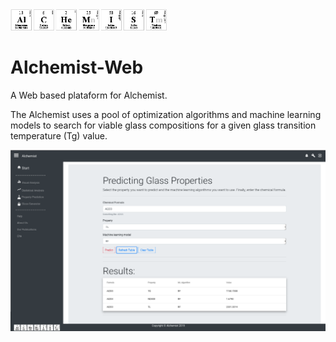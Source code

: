 <img src="https://github.com/ealcobaca/alchemist-web/blob/master/frontend/src/assets/images/logo/logo-alchemist-periodic-table.png" alt="drawing" width="250"/>

Alchemist-Web
=============

A Web based plataform for Alchemist.

The Alchemist uses a pool of optimization algorithms and machine learning models to search for viable glass compositions for a given glass
transition temperature (Tg) value.

<img src="https://github.com/ealcobaca/alchemist-web/blob/master/frontend/src/assets/images/alchemist-example.png" alt="drawing" width="600"/>
